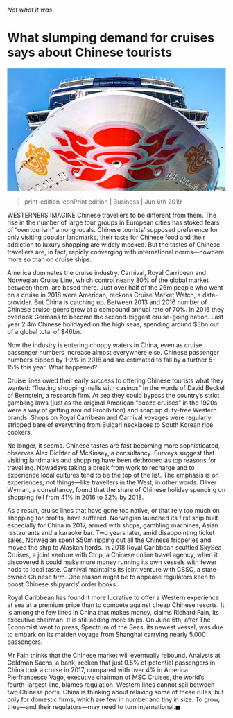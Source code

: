 ###### Not what it was

# What slumping demand for cruises says about Chinese tourists 

![image](images/20190608_WBP001_0.jpg) 

> print-edition iconPrint edition | Business | Jun 6th 2019 

WESTERNERS IMAGINE Chinese travellers to be different from them. The rise in the number of large tour groups in European cities has stoked fears of “overtourism” among locals. Chinese tourists’ supposed preference for only visiting popular landmarks, their taste for Chinese food and their addiction to luxury shopping are widely mocked. But the tastes of Chinese travellers are, in fact, rapidly converging with international norms—nowhere more so than on cruise ships. 

America dominates the cruise industry. Carnival, Royal Carribean and Norwegian Cruise Line, which control nearly 80% of the global market between them, are based there. Just over half of the 26m people who went on a cruise in 2018 were American, reckons Cruise Market Watch, a data-provider. But China is catching up. Between 2013 and 2016 number of Chinese cruise-goers grew at a compound annual rate of 70%. In 2016 they overtook Germans to become the second-biggest cruise-going nation. Last year 2.4m Chinese holidayed on the high seas, spending around $3bn out of a global total of $46bn. 

Now the industry is entering choppy waters in China, even as cruise passenger numbers increase almost everywhere else. Chinese passenger numbers dipped by 1-2% in 2018 and are estimated to fall by a further 5-15% this year. What happened? 

Cruise lines owed their early success to offering Chinese tourists what they wanted: “floating shopping malls with casinos” in the words of David Beckel of Bernstein, a research firm. At sea they could bypass the country’s strict gambling laws (just as the original American “booze cruises” in the 1920s were a way of getting around Prohibition) and snap up duty-free Western brands. Shops on Royal Carribean and Carnival voyages were regularly stripped bare of everything from Bulgari necklaces to South Korean rice cookers. 

No longer, it seems. Chinese tastes are fast becoming more sophisticated, observes Alex Dichter of McKinsey, a consultancy. Surveys suggest that visiting landmarks and shopping have been dethroned as top reasons for travelling. Nowadays taking a break from work to recharge and to experience local cultures tend to be the top of the list. The emphasis is on experiences, not things—like travellers in the West, in other words. Oliver Wyman, a consultancy, found that the share of Chinese holiday spending on shopping fell from 41% in 2016 to 32% by 2018. 

As a result, cruise lines that have gone too native, or that rely too much on shopping for profits, have suffered. Norwegian launched its first ship built especially for China in 2017, armed with shops, gambling machines, Asian restaurants and a karaoke bar. Two years later, amid disappointing ticket sales, Norwegian spent $50m ripping out all the Chinese fripperies and moved the ship to Alaskan fjords. In 2018 Royal Caribbean scuttled SkySea Cruises, a joint venture with Ctrip, a Chinese online travel agency, when it discovered it could make more money running its own vessels with fewer nods to local taste. Carnival maintains its joint venture with CSSC, a state-owned Chinese firm. One reason might be to appease regulators keen to boost Chinese shipyards’ order books. 

Royal Caribbean has found it more lucrative to offer a Western experience at sea at a premium price than to compete against cheap Chinese resorts. It is among the few lines in China that makes money, claims Richard Fain, its executive chairman. It is still adding more ships. On June 6th, after The Economist went to press, Spectrum of the Seas, its newest vessel, was due to embark on its maiden voyage from Shanghai carrying nearly 5,000 passengers. 

Mr Fain thinks that the Chinese market will eventually rebound. Analysts at Goldman Sachs, a bank, reckon that just 0.5% of potential passengers in China took a cruise in 2017, compared with over 4% in America. Pierfrancesco Vago, executive chairman of MSC Cruises, the world’s fourth-largest line, blames regulation. Western lines cannot sail between two Chinese ports. China is thinking about relaxing some of these rules, but only for domestic firms, which are few in number and tiny in size. To grow, they—and their regulators—may need to turn international.◼ 

